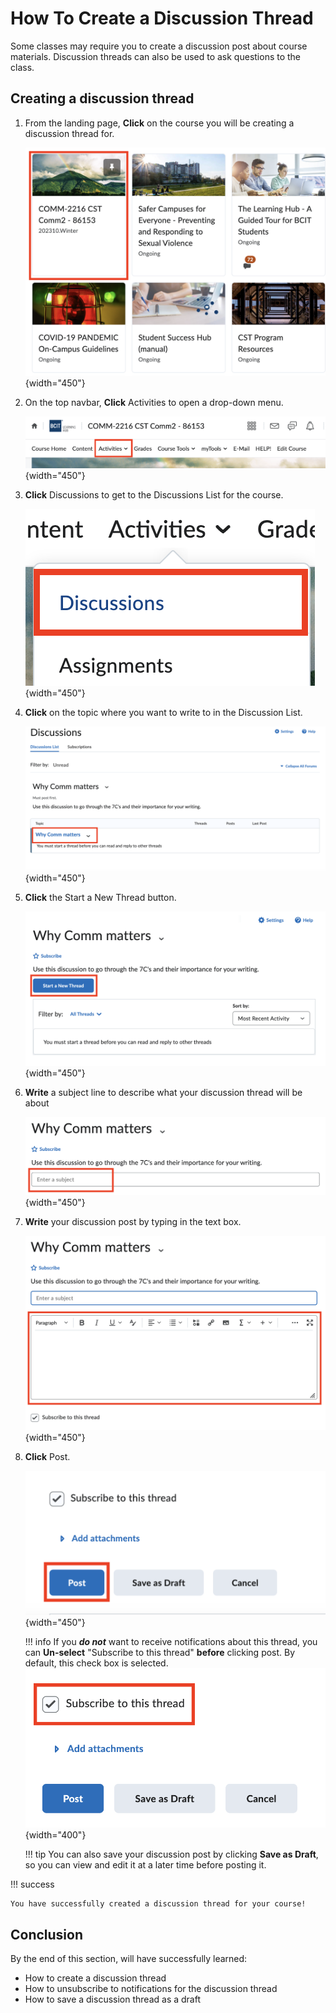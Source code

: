 # How To Create a Discussion Thread

Some classes may require you to create a discussion post about course materials. Discussion threads can also be used to ask questions to the class.

## Creating a discussion thread

1. From the landing page, **Click** on the course you will be creating a discussion thread for.

    ![Selecting a course from the landing page](\photos\discussion\course-select.png){width="450"}

2. On the top navbar, **Click** Activities to open a drop-down menu.

   ![Navbar in the course](\photos\discussion\navbar.png){width="450"}

3. **Click** Discussions to get to the Discussions List for the course.
  
    ![Click Discussions in the Dropdown menu](\photos\discussion\dropdown.png){width="450"}

4. **Click** on the topic where you want to write to in the Discussion List.

    ![Click the topic you want to write to in the Discussion list](\photos\discussion\discussion-list.png){width="450"}

5. **Click** the Start a New Thread button.

    ![Click the topic you want to write to in the Discussion list](\photos\discussion\start-new-thread.png){width="450"}

6. **Write** a subject line to describe what your discussion thread will be about
  
    ![Click the topic you want to write to in the Discussion list](\photos\discussion\subject-line.png){width="450"}

7. **Write** your discussion post by typing in the text box.

    ![Click the topic you want to write to in the Discussion list](\photos\discussion\write-post.png){width="450"}


8. **Click** Post.

    ![Blue Post button](\photos\discussion\post.png){width="450"}

    !!! info
        If you ***do not*** want to receive notifications about this thread, you can **Un-select** "Subscribe to this thread" **before** clicking post. By default, this check box is selected.  
        ![](\photos\discussion\subscribe.png){width="400"}

    !!! tip
        You can also save your discussion post by clicking **Save as Draft**, so you can view and edit it at a later time before posting it.

!!! success
    
    You have successfully created a discussion thread for your course!

## Conclusion

By the end of this section, will have successfully learned:

* How to create a discussion thread
* How to unsubscribe to notifications for the discussion thread
* How to save a discussion thread as a draft

